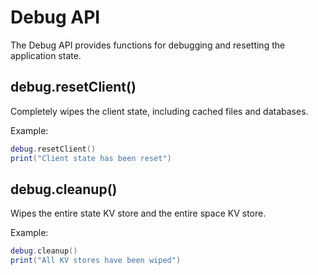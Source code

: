 # Debug API

The Debug API provides functions for debugging and resetting the application state.

## debug.resetClient()
Completely wipes the client state, including cached files and databases.

Example:
```lua
debug.resetClient()
print("Client state has been reset")
```

## debug.cleanup()
Wipes the entire state KV store and the entire space KV store.

Example:
```lua
debug.cleanup()
print("All KV stores have been wiped")
